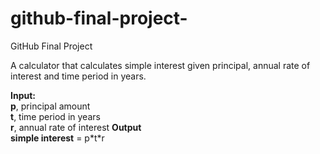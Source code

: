 # github-final-project-
GitHub Final Project

A calculator that calculates simple interest given principal, annual rate of interest and time period in years.

**Input:** \
   **p**, principal amount\
   **t**, time period in years\
   **r**, annual rate of interest
**Output**\
   **simple interest** = p\*t\*r

